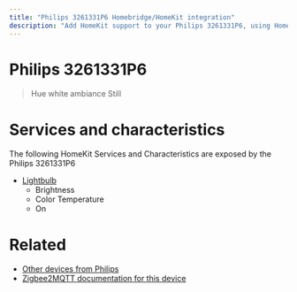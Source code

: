 ```yaml
---
title: "Philips 3261331P6 Homebridge/HomeKit integration"
description: "Add HomeKit support to your Philips 3261331P6, using Homebridge, Zigbee2MQTT and homebridge-z2m."
---
```

<!---
This file has been GENERATED using src/docgen/docgen.ts
DO NOT EDIT THIS FILE MANUALLY!
-->
# Philips 3261331P6
> Hue white ambiance Still


# Services and characteristics
The following HomeKit Services and Characteristics are exposed by
the Philips 3261331P6

* [Lightbulb](../../light.md)
  * Brightness
  * Color Temperature
  * On


# Related
* [Other devices from Philips](../index.md#philips)
* [Zigbee2MQTT documentation for this device](https://www.zigbee2mqtt.io/devices/3261331P6.html)